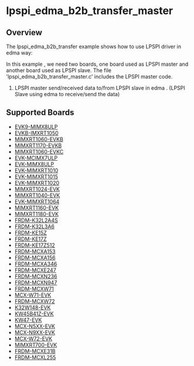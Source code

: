 # lpspi_edma_b2b_transfer_master

## Overview
The lpspi_edma_b2b_transfer example shows how to use LPSPI driver in edma way:

In this example , we need two boards, one board used as LPSPI master and another board used as LPSPI slave.
The file 'lpspi_edma_b2b_transfer_master.c' includes the LPSPI master code.

1. LPSPI master send/received data to/from LPSPI slave in edma . (LPSPI Slave using edma to receive/send the data)

## Supported Boards
- [EVK9-MIMX8ULP](../../../../_boards/evk9mimx8ulp/driver_examples/lpspi/edma_b2b_transfer/master/example_board_readme.md)
- [EVKB-IMXRT1050](../../../../_boards/evkbimxrt1050/driver_examples/lpspi/edma_b2b_transfer/master/example_board_readme.md)
- [MIMXRT1060-EVKB](../../../../_boards/evkbmimxrt1060/driver_examples/lpspi/edma_b2b_transfer/master/example_board_readme.md)
- [MIMXRT1170-EVKB](../../../../_boards/evkbmimxrt1170/driver_examples/lpspi/edma_b2b_transfer/master/example_board_readme.md)
- [MIMXRT1060-EVKC](../../../../_boards/evkcmimxrt1060/driver_examples/lpspi/edma_b2b_transfer/master/example_board_readme.md)
- [EVK-MCIMX7ULP](../../../../_boards/evkmcimx7ulp/driver_examples/lpspi/edma_b2b_transfer/master/example_board_readme.md)
- [EVK-MIMX8ULP](../../../../_boards/evkmimx8ulp/driver_examples/lpspi/edma_b2b_transfer/master/example_board_readme.md)
- [EVK-MIMXRT1010](../../../../_boards/evkmimxrt1010/driver_examples/lpspi/edma_b2b_transfer/master/example_board_readme.md)
- [EVK-MIMXRT1015](../../../../_boards/evkmimxrt1015/driver_examples/lpspi/edma_b2b_transfer/master/example_board_readme.md)
- [EVK-MIMXRT1020](../../../../_boards/evkmimxrt1020/driver_examples/lpspi/edma_b2b_transfer/master/example_board_readme.md)
- [MIMXRT1024-EVK](../../../../_boards/evkmimxrt1024/driver_examples/lpspi/edma_b2b_transfer/master/example_board_readme.md)
- [MIMXRT1040-EVK](../../../../_boards/evkmimxrt1040/driver_examples/lpspi/edma_b2b_transfer/master/example_board_readme.md)
- [EVK-MIMXRT1064](../../../../_boards/evkmimxrt1064/driver_examples/lpspi/edma_b2b_transfer/master/example_board_readme.md)
- [MIMXRT1160-EVK](../../../../_boards/evkmimxrt1160/driver_examples/lpspi/edma_b2b_transfer/master/example_board_readme.md)
- [MIMXRT1180-EVK](../../../../_boards/evkmimxrt1180/driver_examples/lpspi/edma_b2b_transfer/master/example_board_readme.md)
- [FRDM-K32L2A4S](../../../../_boards/frdmk32l2a4s/driver_examples/lpspi/edma_b2b_transfer/master/example_board_readme.md)
- [FRDM-K32L3A6](../../../../_boards/frdmk32l3a6/driver_examples/lpspi/edma_b2b_transfer/master/example_board_readme.md)
- [FRDM-KE15Z](../../../../_boards/frdmke15z/driver_examples/lpspi/edma_b2b_transfer/master/example_board_readme.md)
- [FRDM-KE17Z](../../../../_boards/frdmke17z/driver_examples/lpspi/edma_b2b_transfer/master/example_board_readme.md)
- [FRDM-KE17Z512](../../../../_boards/frdmke17z512/driver_examples/lpspi/edma_b2b_transfer/master/example_board_readme.md)
- [FRDM-MCXA153](../../../../_boards/frdmmcxa153/driver_examples/lpspi/edma_b2b_transfer/master/example_board_readme.md)
- [FRDM-MCXA156](../../../../_boards/frdmmcxa156/driver_examples/lpspi/edma_b2b_transfer/master/example_board_readme.md)
- [FRDM-MCXA346](../../../../_boards/frdmmcxa346/driver_examples/lpspi/edma_b2b_transfer/master/example_board_readme.md)
- [FRDM-MCXE247](../../../../_boards/frdmmcxe247/driver_examples/lpspi/edma_b2b_transfer/master/example_board_readme.md)
- [FRDM-MCXN236](../../../../_boards/frdmmcxn236/driver_examples/lpspi/edma_b2b_transfer/master/example_board_readme.md)
- [FRDM-MCXN947](../../../../_boards/frdmmcxn947/driver_examples/lpspi/edma_b2b_transfer/master/example_board_readme.md)
- [FRDM-MCXW71](../../../../_boards/frdmmcxw71/driver_examples/lpspi/edma_b2b_transfer/master/example_board_readme.md)
- [MCX-W71-EVK](../../../../_boards/mcxw71evk/driver_examples/lpspi/edma_b2b_transfer/master/example_board_readme.md)
- [FRDM-MCXW72](../../../../_boards/frdmmcxw72/driver_examples/lpspi/edma_b2b_transfer/master/example_board_readme.md)
- [K32W148-EVK](../../../../_boards/k32w148evk/driver_examples/lpspi/edma_b2b_transfer/master/example_board_readme.md)
- [KW45B41Z-EVK](../../../../_boards/kw45b41zevk/driver_examples/lpspi/edma_b2b_transfer/master/example_board_readme.md)
- [KW47-EVK](../../../../_boards/kw47evk/driver_examples/lpspi/edma_b2b_transfer/master/example_board_readme.md)
- [MCX-N5XX-EVK](../../../../_boards/mcxn5xxevk/driver_examples/lpspi/edma_b2b_transfer/master/example_board_readme.md)
- [MCX-N9XX-EVK](../../../../_boards/mcxn9xxevk/driver_examples/lpspi/edma_b2b_transfer/master/example_board_readme.md)
- [MCX-W72-EVK](../../../../_boards/mcxw72evk/driver_examples/lpspi/edma_b2b_transfer/master/example_board_readme.md)
- [MIMXRT700-EVK](../../../../_boards/mimxrt700evk/driver_examples/lpspi/edma_b2b_transfer/master/example_board_readme.md)
- [FRDM-MCXE31B](../../../../_boards/frdmmcxe31b/driver_examples/lpspi/edma_b2b_transfer/master/example_board_readme.md)
- [FRDM-MCXL255](../../../../_boards/frdmmcxl255/driver_examples/lpspi/edma_b2b_transfer/master/example_board_readme.md)
